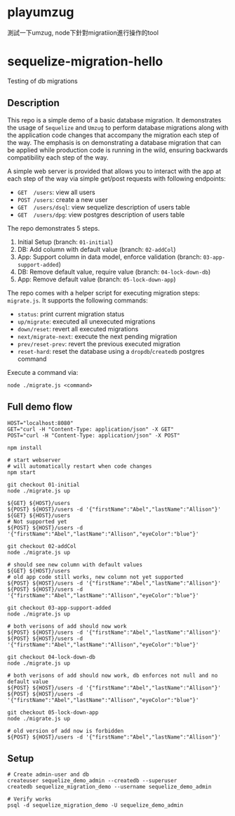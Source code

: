 # playumzug
測試一下umzug, node下針對migratiion進行操作的tool
# sequelize-migration-hello
Testing of db migrations

## Description

This repo is a simple demo of a basic database migration.  It demonstrates the usage of
`Sequelize` and `Umzug` to perform database migrations along with the application code
changes that accompany the migration each step of the way.  The emphasis is on demonstrating
a database migration that can be applied while production code is running in the wild,
ensuring backwards compatibility each step of the way.

A simple web server is provided that allows you to interact with the app at each step
of the way via simple get/post requests with following endpoints:

- `GET  /users`: view all users
- `POST /users`: create a new user
- `GET  /users/dsql`: view sequelize description of users table
- `GET  /users/dpg`: view postgres description of users table

The repo demonstrates 5 steps.

1. Initial Setup (branch: `01-initial`)
2. DB: Add column with default value (branch: `02-addCol`)
3. App: Support column in data model, enforce validation (branch: `03-app-support-added`)
4. DB: Remove default value, require value (branch: `04-lock-down-db`)
5. App: Remove default value (branch: `05-lock-down-app`)

The repo comes with a helper script for executing migration steps: `migrate.js`.  It
supports the following commands:

- `status`: print current migration status
- `up/migrate`: executed all unexecuted migrations
- `down/reset`: revert all executed migrations
- `next/migrate-next`: execute the next pending migration
- `prev/reset-prev`: revert the previous executed migration
- `reset-hard`: reset the database using a `dropdb`/`createdb` postgres command

Execute a command via:

```
node ./migrate.js <command>
```

## Full demo flow

```
HOST="localhost:8080"
GET="curl -H "Content-Type: application/json" -X GET"
POST="curl -H "Content-Type: application/json" -X POST"

npm install

# start webserver
# will automatically restart when code changes
npm start

git checkout 01-initial
node ./migrate.js up

${GET} ${HOST}/users
${POST} ${HOST}/users -d '{"firstName":"Abel","lastName":"Allison"}'
${GET} ${HOST}/users
# Not supported yet
${POST} ${HOST}/users -d '{"firstName":"Abel","lastName":"Allison","eyeColor":"blue"}'

git checkout 02-addCol
node ./migrate.js up

# should see new column with default values
${GET} ${HOST}/users
# old app code still works, new column not yet supported
${POST} ${HOST}/users -d '{"firstName":"Abel","lastName":"Allison"}'
${POST} ${HOST}/users -d '{"firstName":"Abel","lastName":"Allison","eyeColor":"blue"}'

git checkout 03-app-support-added
node ./migrate.js up

# both verisons of add should now work
${POST} ${HOST}/users -d '{"firstName":"Abel","lastName":"Allison"}'
${POST} ${HOST}/users -d '{"firstName":"Abel","lastName":"Allison","eyeColor":"blue"}'

git checkout 04-lock-down-db
node ./migrate.js up

# both verisons of add should now work, db enforces not null and no default value
${POST} ${HOST}/users -d '{"firstName":"Abel","lastName":"Allison"}'
${POST} ${HOST}/users -d '{"firstName":"Abel","lastName":"Allison","eyeColor":"blue"}'

git checkout 05-lock-down-app
node ./migrate.js up

# old version of add now is forbidden
${POST} ${HOST}/users -d '{"firstName":"Abel","lastName":"Allison"}'
```

## Setup

```
# Create admin-user and db
createuser sequelize_demo_admin --createdb --superuser
createdb sequelize_migration_demo --username sequelize_demo_admin

# Verify works
psql -d sequelize_migration_demo -U sequelize_demo_admin
```
